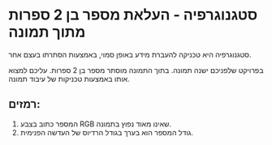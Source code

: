 <html>
<body>
  <h1>סטגנוגרפיה - העלאת מספר בן 2 ספרות מתוך תמונה</h1>
  <p>סטגנוגרפיה היא טכניקה להעברת מידע באופן סמוי, באמצעות הסתרתו בעצם אחר.</p>
  <p>בפרויקט שלפניכם ישנה תמונה. בתוך התמונה מוסתר מספר בן 2 ספרות. עליכם למצוא אותו באמצעות טכניקות של עיבוד תמונה.</p>
  <h2>רמזים:</h2>
  <ol>
    <li>המספר כתוב בצבע RGB שאינו מאוד נפוץ בתמונה.</li>
    <li>גודל המספר הוא בערך בגודל הרדיוס של העדשה הפנימית.</li>
  </ol>
</body>
</html>
